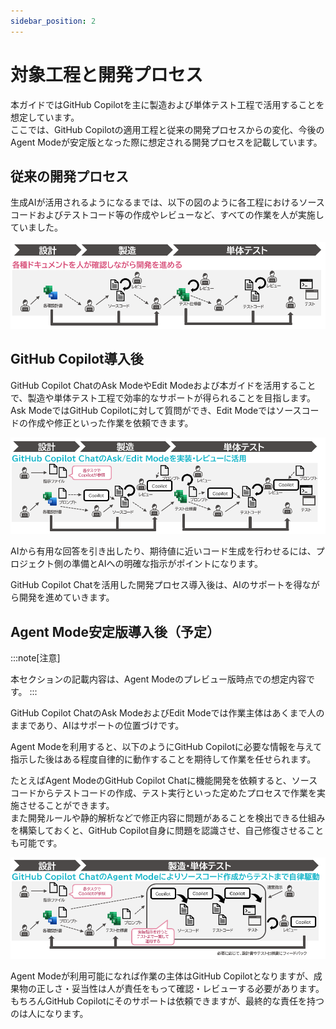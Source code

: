 ```yaml
---
sidebar_position: 2
---
```


# 対象工程と開発プロセス

本ガイドではGitHub Copilotを主に製造および単体テスト工程で活用することを想定しています。  
ここでは、GitHub Copilotの適用工程と従来の開発プロセスからの変化、今後のAgent Modeが安定版となった際に想定される開発プロセスを記載しています。

## 従来の開発プロセス

生成AIが活用されるようになるまでは、以下の図のように各工程におけるソースコードおよびテストコード等の作成やレビューなど、すべての作業を人が実施していました。

![生成AI活用以前の開発プロセス](images/development-process-asis.png)

## GitHub Copilot導入後

GitHub Copilot ChatのAsk ModeやEdit Modeおよび本ガイドを活用することで、製造や単体テスト工程で効率的なサポートが得られることを目指します。  
Ask ModeではGitHub Copilotに対して質問ができ、Edit Modeではソースコードの作成や修正といった作業を依頼できます。

![GitHub Copilot導入後の開発プロセス1](images/development-process-tobe1.png)

AIから有用な回答を引き出したり、期待値に近いコード生成を行わせるには、プロジェクト側の準備とAIへの明確な指示がポイントになります。  

GitHub Copilot Chatを活用した開発プロセス導入後は、AIのサポートを得ながら開発を進めていきます。

## Agent Mode安定版導入後（予定）

<!-- textlint-disable ja-technical-writing/ja-no-mixed-period -->
<!-- textlint-disable jtf-style/4.3.2.大かっこ［］ -->
:::note[注意]
<!-- textlint-enable jtf-style/4.3.2.大かっこ［］ -->
<!-- textlint-enable ja-technical-writing/ja-no-mixed-period -->
本セクションの記載内容は、Agent Modeのプレビュー版時点での想定内容です。
:::

GitHub Copilot ChatのAsk ModeおよびEdit Modeでは作業主体はあくまで人のままであり、AIはサポートの位置づけです。

Agent Modeを利用すると、以下のようにGitHub Copilotに必要な情報を与えて指示した後はある程度自律的に動作することを期待して作業を任せられます。

たとえばAgent ModeのGitHub Copilot Chatに機能開発を依頼すると、ソースコードからテストコードの作成、テスト実行といった定めたプロセスで作業を実施させることができます。  
また開発ルールや静的解析などで修正内容に問題があることを検出できる仕組みを構築しておくと、GitHub Copilot自身に問題を認識させ、自己修復させることも可能です。

![GitHub Copilot導入後の開発プロセス2](images/development-process-tobe2.png)

Agent Modeが利用可能になれば作業の主体はGitHub Copilotとなりますが、成果物の正しさ・妥当性は人が責任をもって確認・レビューする必要があります。  
もちろんGitHub Copilotにそのサポートは依頼できますが、最終的な責任を持つのは人になります。
